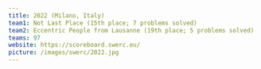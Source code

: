 ```yaml
---
title: 2022 (Milano, Italy)
team1: Not Last Place (15th place; 7 problems solved)
team2: Eccentric People from Lausanne (19th place; 5 problems solved)
teams: 97
website: https://scoreboard.swerc.eu/
picture: /images/swerc/2022.jpg
---
```

